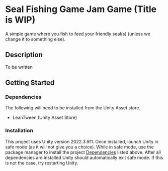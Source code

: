 # Seal Fishing Game Jam Game (Title is WIP)
A simple game where you fish to feed your friendly seal(s) (unless we change it to something else).
## Description
To be written
## Getting Started
### Dependencies
The following will need to be installed from the Unity Asset store.
* LeanTween (Unity Asset Store)
### Installation
This project uses Unity version 2022.3.9f1. Once installed, launch Unity in safe mode (as it will not give you a choice). While in safe mode, use the package manager to install the project [Dependencies](#Dependencies) listed above. After all dependencies are installed Unity should automatically exit safe mode. If this is not the case, try restarting Unity.